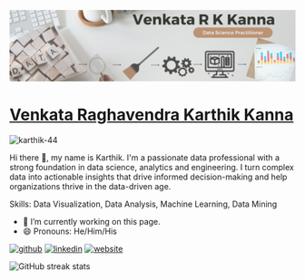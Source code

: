 ![Data Professional](https://github.com/karthik-44/karthik-44/blob/main/ll_banner.jpg)

# [Venkata Raghavendra Karthik Kanna](https://github.com/karthik-44/)  
<p align="left"> <img src="https://komarev.com/ghpvc/?username=karthik-44&label=Profile%20views&color=0e75b6&style=flat" alt="karthik-44" /> </p>  



Hi there 👋, my name is Karthik. I'm a passionate data professional with a strong foundation in data science, analytics and engineering. I turn complex data into actionable insights that drive informed decision-making and help organizations thrive in the data-driven age.

Skills: Data Visualization, Data Analysis, Machine Learning, Data Mining



- 🔭 I’m currently working on this page. 
- 😄 Pronouns: He/Him/His 


[<img src='https://cdn.jsdelivr.net/npm/simple-icons@3.0.1/icons/github.svg' alt='github' height='40'>](https://github.com/karthik-44)
[<img src='https://cdn.jsdelivr.net/npm/simple-icons@3.0.1/icons/linkedin.svg' alt='linkedin' height='40'>](https://www.linkedin.com/in/vkanna01/)
[<img src='https://cdn.jsdelivr.net/npm/simple-icons@3.0.1/icons/icloud.svg' alt='website' height='40'>](https://kvrkarthik.com/)  


![GitHub streak stats](https://streak-stats.demolab.com/?user=karthik-44)  


